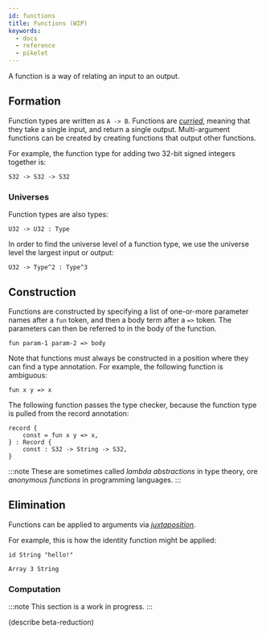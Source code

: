 ```yaml
---
id: functions
title: Functions (WIP)
keywords:
  - docs
  - reference
  - pikelet
---
```


A function is a way of relating an input to an output.

## Formation

Function types are written as `A -> B`.
Functions are [_curried_][currying-wikipedia], meaning that they take a single input, and return a single output.
Multi-argument functions can be created by creating functions that output other functions.

For example, the function type for adding two 32-bit signed integers together is:

```pikelet
S32 -> S32 -> S32
```

### Universes

Function types are also types:

```
U32 -> U32 : Type
```

In order to find the universe level of a function type,
we use the universe level the largest input or output:

```
U32 -> Type^2 : Type^3
```

## Construction

Functions are constructed by specifying a list of one-or-more parameter names after a `fun` token,
and then a body term after a `=>` token.
The parameters can then be referred to in the body of the function.

```pikelet
fun param-1 param-2 => body
```

Note that functions must always be constructed in a position where they can find a type annotation.
For example, the following function is ambiguous:

```pikelet
fun x y => x
```

The following function passes the type checker,
because the function type is pulled from the record annotation:

```pikelet
record {
    const = fun x y => x,
} : Record {
    const : S32 -> String -> S32,
}
```

:::note
These are sometimes called _lambda abstractions_ in type theory,
ore _anonymous functions_ in programming languages.
:::

## Elimination

Functions can be applied to arguments via [_juxtaposition_][juxtaposition-wikipedia].

For example, this is how the identity function might be applied:

```pikelet
id String "hello!"
```

```pikelet
Array 3 String
```

### Computation

:::note
This section is a work in progress.
:::

(describe beta-reduction)

[currying-wikipedia]: https://en.wikipedia.org/wiki/Currying
[juxtaposition-wikipedia]: https://en.wikipedia.org/wiki/Juxtaposition#Mathematics
